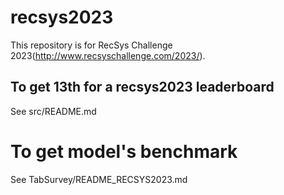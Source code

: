 # recsys2023
This repository is for RecSys Challenge 2023(http://www.recsyschallenge.com/2023/).

## To get 13th for a recsys2023 leaderboard
See src/README.md

# To get model's benchmark
See TabSurvey/README_RECSYS2023.md
